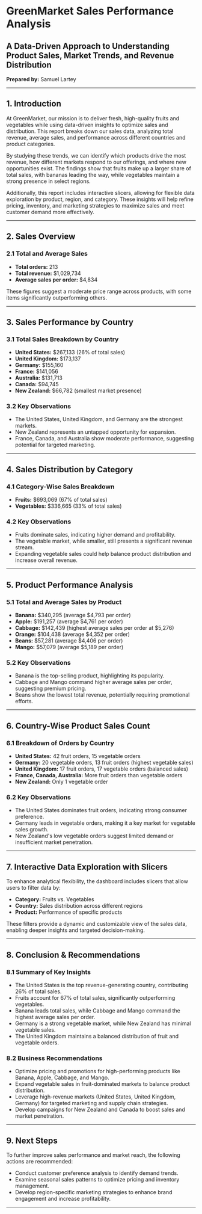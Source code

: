 # GreenMarket Sales Performance Analysis

## A Data-Driven Approach to Understanding Product Sales, Market Trends, and Revenue Distribution

**Prepared by:** Samuel Lartey 

---

## 1. Introduction

At GreenMarket, our mission is to deliver fresh, high-quality fruits and vegetables while using data-driven insights to optimize sales and distribution. This report breaks down our sales data, analyzing total revenue, average sales, and performance across different countries and product categories.

By studying these trends, we can identify which products drive the most revenue, how different markets respond to our offerings, and where new opportunities exist. The findings show that fruits make up a larger share of total sales, with bananas leading the way, while vegetables maintain a strong presence in select regions.

Additionally, this report includes interactive slicers, allowing for flexible data exploration by product, region, and category. These insights will help refine pricing, inventory, and marketing strategies to maximize sales and meet customer demand more effectively.

---

## 2. Sales Overview

### 2.1 Total and Average Sales

- **Total orders:** 213  
- **Total revenue:** $1,029,734  
- **Average sales per order:** $4,834  

These figures suggest a moderate price range across products, with some items significantly outperforming others.

---

## 3. Sales Performance by Country

### 3.1 Total Sales Breakdown by Country

- **United States:** $267,133 (26% of total sales)
- **United Kingdom:** $173,137
- **Germany:** $155,160
- **France:** $141,056
- **Australia:** $131,713
- **Canada:** $94,745
- **New Zealand:** $66,782 (smallest market presence)

### 3.2 Key Observations

- The United States, United Kingdom, and Germany are the strongest markets.
- New Zealand represents an untapped opportunity for expansion.
- France, Canada, and Australia show moderate performance, suggesting potential for targeted marketing.

---

## 4. Sales Distribution by Category

### 4.1 Category-Wise Sales Breakdown

- **Fruits:** $693,069 (67% of total sales)
- **Vegetables:** $336,665 (33% of total sales)

### 4.2 Key Observations

- Fruits dominate sales, indicating higher demand and profitability.
- The vegetable market, while smaller, still presents a significant revenue stream.
- Expanding vegetable sales could help balance product distribution and increase overall revenue.

---

## 5. Product Performance Analysis

### 5.1 Total and Average Sales by Product

- **Banana:** $340,295 (average $4,793 per order)
- **Apple:** $191,257 (average $4,761 per order)
- **Cabbage:** $142,439 (highest average sales per order at $5,276)
- **Orange:** $104,438 (average $4,352 per order)
- **Beans:** $57,281 (average $4,406 per order)
- **Mango:** $57,079 (average $5,189 per order)

### 5.2 Key Observations

- Banana is the top-selling product, highlighting its popularity.
- Cabbage and Mango command higher average sales per order, suggesting premium pricing.
- Beans show the lowest total revenue, potentially requiring promotional efforts.

---

## 6. Country-Wise Product Sales Count

### 6.1 Breakdown of Orders by Country

- **United States:** 42 fruit orders, 15 vegetable orders
- **Germany:** 20 vegetable orders, 13 fruit orders (highest vegetable sales)
- **United Kingdom:** 17 fruit orders, 17 vegetable orders (balanced sales)
- **France, Canada, Australia:** More fruit orders than vegetable orders
- **New Zealand:** Only 1 vegetable order

### 6.2 Key Observations

- The United States dominates fruit orders, indicating strong consumer preference.
- Germany leads in vegetable orders, making it a key market for vegetable sales growth.
- New Zealand's low vegetable orders suggest limited demand or insufficient market penetration.

---

## 7. Interactive Data Exploration with Slicers

To enhance analytical flexibility, the dashboard includes slicers that allow users to filter data by:

- **Category:** Fruits vs. Vegetables
- **Country:** Sales distribution across different regions
- **Product:** Performance of specific products

These filters provide a dynamic and customizable view of the sales data, enabling deeper insights and targeted decision-making.

---

## 8. Conclusion & Recommendations

### 8.1 Summary of Key Insights

- The United States is the top revenue-generating country, contributing 26% of total sales.
- Fruits account for 67% of total sales, significantly outperforming vegetables.
- Banana leads total sales, while Cabbage and Mango command the highest average sales per order.
- Germany is a strong vegetable market, while New Zealand has minimal vegetable sales.
- The United Kingdom maintains a balanced distribution of fruit and vegetable orders.

### 8.2 Business Recommendations

- Optimize pricing and promotions for high-performing products like Banana, Apple, Cabbage, and Mango.
- Expand vegetable sales in fruit-dominated markets to balance product distribution.
- Leverage high-revenue markets (United States, United Kingdom, Germany) for targeted marketing and supply chain strategies.
- Develop campaigns for New Zealand and Canada to boost sales and market penetration.

---

## 9. Next Steps

To further improve sales performance and market reach, the following actions are recommended:

- Conduct customer preference analysis to identify demand trends.
- Examine seasonal sales patterns to optimize pricing and inventory management.
- Develop region-specific marketing strategies to enhance brand engagement and increase profitability.

---
